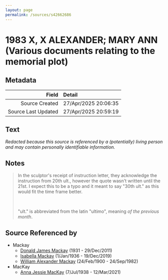 ```yaml
---
layout: page
permalink: /sources/s42662686
---
```


# 1983 X, X ALEXANDER; MARY ANN (Various documents relating to the memorial plot)

## Metadata

Field | Detail
---:|:---
Source Created | 27/Apr/2025 20:06:35
Source Last Updated | 27/Apr/2025 20:59:19

## Text

_Redacted because this source is referenced by a (potentially) living person and may contain personally identifiable information._

## Notes

> In the sculptor's receipt of instruction letter, they acknowledge the instruction from 20th ult., however the quote wasn't written until the 21st. I expect this to be a typo and it meant to say "30th ult." as this would fit the time frame better.
>
> <br/>
>
> "ult." is abbreviated from the latin "ultimo", meaning *of the previous month*.
>


## Source Referenced by

* Mackay
  * [Donald James Mackay](../people/@43065376@-donald-james-mackay-b1931-d2011-12-29.md) (1931 - 29/Dec/2011)
  * [Isabella Mackay](../people/@25303611@-isabella-mackay-b1936-1-1-d2019-12-19.md) (1/Jan/1936 - 19/Dec/2019)
  * [William Alexander Mackay](../people/@9383584@-william-alexander-mackay-b1900-2-24-d1982-9-24.md) (24/Feb/1900 - 24/Sep/1982)
* MacKay
  * [Anna Jessie MacKay](../people/@41265374@-anna-jessie-mackay-b1938-7-7-d2021-3-12.md) (7/Jul/1938 - 12/Mar/2021)
